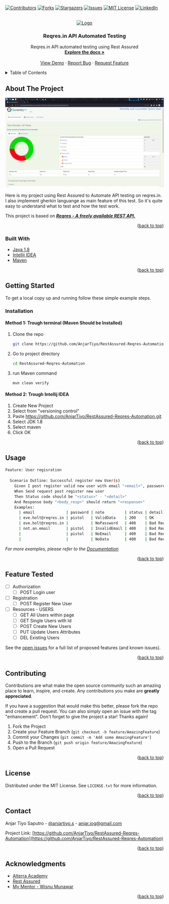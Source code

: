 <!-- Improved compatibility of back to top link: See: https://github.com/othneildrew/Best-README-Template/pull/73 -->
<a name="readme-top"></a>
<!--
*** Thanks for checking out the Best-README-Template. If you have a suggestion
*** that would make this better, please fork the repo and create a pull request
*** or simply open an issue with the tag "enhancement".
*** Don't forget to give the project a star!
*** Thanks again! Now go create something AMAZING! :D
-->



<!-- PROJECT SHIELDS -->
<!--
*** I'm using markdown "reference style" links for readability.
*** Reference links are enclosed in brackets [ ] instead of parentheses ( ).
*** See the bottom of this document for the declaration of the reference variables
*** for contributors-url, forks-url, etc. This is an optional, concise syntax you may use.
*** https://www.markdownguide.org/basic-syntax/#reference-style-links
-->
[![Contributors][contributors-shield]][contributors-url]
[![Forks][forks-shield]][forks-url]
[![Stargazers][stars-shield]][stars-url]
[![Issues][issues-shield]][issues-url]
[![MIT License][license-shield]][license-url]
[![LinkedIn][linkedin-shield]][linkedin-url]



<!-- PROJECT LOGO -->
<br />
<div align="center">
  <a href="https://github.com/AnjarTiyo/RestAssured-Reqres-Automation">
    <img src="https://avatars0.githubusercontent.com/u/19369327?s=400&v=4" alt="Logo" width="80" height="80">
  </a>

<h3 align="center">Reqres.in API Automated Testing</h3>

  <p align="center">
    Reqres.in API automated testing using Rest Assured
    <br />
    <a href="https://github.com/AnjarTiyo/RestAssured-Reqres-Automation"><strong>Explore the docs »</strong></a>
    <br />
    <br />
    <a href="https://github.com/AnjarTiyo/RestAssured-Reqres-Automation">View Demo</a>
    ·
    <a href="https://github.com/AnjarTiyo/RestAssured-Reqres-Automation">Report Bug</a>
    ·
    <a href="https://github.com/AnjarTiyo/RestAssured-Reqres-Automation">Request Feature</a>
  </p>
</div>



<!-- TABLE OF CONTENTS -->
<details>
  <summary>Table of Contents</summary>
  <ol>
    <li>
      <a href="#about-the-project">About The Project</a>
      <ul>
        <li><a href="#built-with">Built With</a></li>
      </ul>
    </li>
    <li>
      <a href="#getting-started">Getting Started</a>
      <ul>
        <li><a href="#installation">Installation</a></li>
      </ul>
    </li>
    <li><a href="#usage">Usage</a></li>
    <li><a href="#feature-tested">Feature Tested</a></li>
    <li><a href="#contributing">Contributing</a></li>
    <li><a href="#contact">Contact</a></li>
    <li><a href="#acknowledgments">Acknowledgments</a></li>
  </ol>
</details>



<!-- ABOUT THE PROJECT -->
## About The Project

[![Product Name Screen Shot][product-screenshot]](https://example.com)

Here is my project using Rest Assured to Automate API testing on reqres.in. I also implement gherkin languange as main feature of this test. So it's quite easy to understand what to test and how the test work. 

This project is based on ***[Reqres - A freely available REST API.](https://reqres.in)***

<p align="right">(<a href="#readme-top">back to top</a>)</p>



### Built With

* [Java 1.8](https://www.oracle.com/java/technologies/downloads/)
* [Intellij IDEA]()
* [Maven]()

<p align="right">(<a href="#readme-top">back to top</a>)</p>



<!-- GETTING STARTED -->
## Getting Started

To get a local copy up and running follow these simple example steps.


### Installation

#### Method 1: Trough terminal (Maven Should be Installed)

1. Clone the repo
   ```sh
   git clone https://github.com/AnjarTiyo/RestAssured-Reqres-Automation.git
   ```
3. Go to project directory
   ```sh
   cd RestAssured-Reqres-Automation
   ```
4. run Maven command
   ```sh
   mvn clean verify
   ```
#### Method 2: Trough Intellij IDEA

1. Create New Project
2. Select from "versioning control"
3. Paste https://github.com/AnjarTiyo/RestAssured-Reqres-Automation.git
4. Select JDK 1.8
5. Select maven
6. Click OK

<p align="right">(<a href="#readme-top">back to top</a>)</p>



<!-- USAGE EXAMPLES -->
## Usage

```sh
Feature: User regisration

  Scenario Outline: Successful register new User(s)
    Given I post register valid new user with email "<email>", password "<password>", note: "<note>"
    When Send request post register new user
    Then Status code should be "<status>" - "<detail>"
    And Response body "<body_resp>" should return "<response>"
    Examples:
      | email              | password | note         | status | detail      | response                                      | body_resp |
      | eve.holt@reqres.in | pistol   | ValidData    | 200    | OK          | token                                         | token     |
      | eve.holt@reqres.in |          | NoPassword   | 400    | Bad Request | Missing password                              | error     |
      | not.an.email       | pistol   | InvalidEmail | 400    | Bad Request | Note: Only defined users succeed registration | error     |
      |                    | pistol   | NoEmail      | 400    | Bad Request | Missing email                                 | error     |
      |                    |          | NoData       | 400    | Bad Request | Missing email                                 | error     |
```
  
_For more examples, please refer to the [Documentation](https://example.com)_

<p align="right">(<a href="#readme-top">back to top</a>)</p>



<!-- FEATURE TESTED -->
## Feature Tested

- [ ] Authorization
    - [ ] POST Login user  
- [ ] Registration
    - [ ] POST Register New User 
- [ ] Resources - USERS
    - [ ] GET All Users within page
    - [ ] GET Single Users with Id
    - [ ] POST Create New Users
    - [ ] PUT Update Users Attributes
    - [ ] DEL Existing Users

See the [open issues](https://github.com/AnjarTiyo/RestAssured-Reqres-Automation/issues) for a full list of proposed features (and known issues).

<p align="right">(<a href="#readme-top">back to top</a>)</p>



<!-- CONTRIBUTING -->
## Contributing

Contributions are what make the open source community such an amazing place to learn, inspire, and create. Any contributions you make are **greatly appreciated**.

If you have a suggestion that would make this better, please fork the repo and create a pull request. You can also simply open an issue with the tag "enhancement".
Don't forget to give the project a star! Thanks again!

1. Fork the Project
2. Create your Feature Branch (`git checkout -b feature/AmazingFeature`)
3. Commit your Changes (`git commit -m 'Add some AmazingFeature'`)
4. Push to the Branch (`git push origin feature/AmazingFeature`)
5. Open a Pull Request

<p align="right">(<a href="#readme-top">back to top</a>)</p>



<!-- LICENSE -->
## License

Distributed under the MIT License. See `LICENSE.txt` for more information.

<p align="right">(<a href="#readme-top">back to top</a>)</p>



<!-- CONTACT -->
## Contact

Anjar Tiyo Saputro - [@anjartiyo.s](https://www.instagram.com/anjartiyo.s/) - anjar.jog@gmail.com

Project Link: [https://github.com/AnjarTiyo/RestAssured-Reqres-Automation](https://github.com/AnjarTiyo/RestAssured-Reqres-Automation)

<p align="right">(<a href="#readme-top">back to top</a>)</p>



<!-- ACKNOWLEDGMENTS -->
## Acknowledgments

* [Alterra Academy](https://academy.alterra.id/)
* [Rest Assured](https://github.com/rest-assured/rest-assured)
* [My Mentor - Wisnu Munawar](https://github.com/wisnuwm)

<p align="right">(<a href="#readme-top">back to top</a>)</p>



<!-- MARKDOWN LINKS & IMAGES -->
<!-- https://www.markdownguide.org/basic-syntax/#reference-style-links -->
[contributors-shield]: https://img.shields.io/github/contributors/AnjarTiyo/RestAssured-Reqres-Automation.svg?style=for-the-badge
[contributors-url]: https://github.com/AnjarTiyo/RestAssured-Reqres-Automation/graphs/contributors
[forks-shield]: https://img.shields.io/github/forks/AnjarTiyo/RestAssured-Reqres-Automation.svg?style=for-the-badge
[forks-url]: https://github.com/AnjarTiyo/RestAssured-Reqres-Automation/network/members
[stars-shield]: https://img.shields.io/github/stars/AnjarTiyo/RestAssured-Reqres-Automation.svg?style=for-the-badge
[stars-url]: https://github.com/AnjarTiyo/RestAssured-Reqres-Automation/stargazers
[issues-shield]: https://img.shields.io/github/issues/AnjarTiyo/RestAssured-Reqres-Automation.svg?style=for-the-badge
[issues-url]: https://github.com/AnjarTiyo/RestAssured-Reqres-Automation/issues
[license-shield]: https://img.shields.io/github/license/AnjarTiyo/RestAssured-Reqres-Automation.svg?style=for-the-badge
[license-url]: https://github.com/AnjarTiyo/RestAssured-Reqres-Automation/blob/main/LICENSE.txt
[linkedin-shield]: https://img.shields.io/badge/-LinkedIn-black.svg?style=for-the-badge&logo=linkedin&colorB=555
[linkedin-url]: https://linkedin.com/in/anjartiyo
[product-screenshot]: src/documentations/Screenshot_2022-09-28_14_01_25.png
